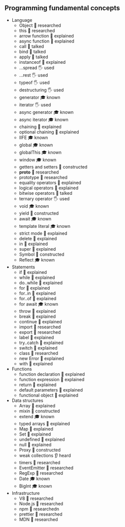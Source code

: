 ## Programming fundamental concepts

- Language
  - Object 🔬 researched
  - this 🔬 researched
  - arrow function 🙋 explained
  - async function 🙋 explained
  - call 📢 talked
  - bind 📢 talked
  - apply 📢 talked
  - instanceof 🙋 explained
  - ...spread 🖐️ used
  - ...rest 🖐️ used
  - typeof 🖐️ used
  - destructuring 🖐️ used
  - generator 🎓 known
  - iterator 🖐️ used
  - async generator 🎓 known
  - async iterator 🎓 known
  - chaining 🙋 explained
  - optional chaining 🙋 explained
  - IIFE 🎓 known
  - global 🎓 known
  - globalThis 🎓 known
  - window 🎓 known
  - getters and setters 🚀 constructed
  - __proto__ 🔬 researched
  - prototype 🔬 researched
  - equality operators 🙋 explained
  - logical operators 🙋 explained
  - bitwise operators 📢 talked
  - ternary operator 🖐️ used
  - void 🎓 known
  - yield 🚀 constructed
  - await 🎓 known
  - template literal 🎓 known
  - strict mode 🙋 explained
  - delete 🙋 explained
  - in 🙋 explained
  - super 🙋 explained
  - Symbol 🚀 constructed
  - Reflect 🎓 known
- Statements
  - if 🙋 explained
  - while 🙋 explained
  - do..while 🙋 explained
  - for 🙋 explained
  - for..in 🙋 explained
  - for..of 🙋 explained
  - for await 🎓 known
  - throw 🙋 explained
  - break 🙋 explained
  - continue 🙋 explained
  - import 🔬 researched
  - export 🔬 researched
  - label 🙋 explained
  - try..catch 🙋 explained
  - switch 🙋 explained
  - class 🔬 researched
  - new Error 🙋 explained
  - with 🙋 explained
- Functions
  - function declaration 🙋 explained
  - function expression 🙋 explained
  - return 🙋 explained
  - default parameters 🙋 explained
  - functional object 🙋 explained
- Data structures
  - Array 🙋 explained
  - mixin 🚀 constructed
  - extend 🎓 known
  - typed arrays 🙋 explained
  - Map 🙋 explained
  - Set 🙋 explained
  - undefined 🙋 explained
  - null 🙋 explained
  - Proxy 🚀 constructed
  - weak collections 👂 heard
  - timers 🔬 researched
  - EventEmitter 🔬 researched
  - RegExp 🔬 researched
  - Date 🎓 known
  - BigInt 🎓 known
- Infrastructure
  - V8 🔬 researched
  - Node.js 🔬 researched
  - npm 🔬 researchedn
  - prettier 🔬 researched
  - MDN 🔬 researched
